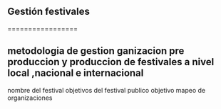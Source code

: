 ## Gestión  festivales
=================

## metodologia de gestion ganizacion pre produccion y produccion de festivales  a nivel local ,nacional e internacional
nombre del festival 
objetivos del festival
publico objetivo
mapeo de organizaciones
